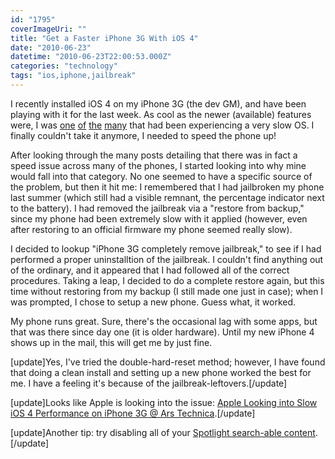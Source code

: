 ```yaml
---
id: "1795"
coverImageUri: ""
title: "Get a Faster iPhone 3G With iOS 4"
date: "2010-06-23"
datetime: "2010-06-23T22:00:53.000Z"
categories: "technology"
tags: "ios,iphone,jailbreak"
---
```


I recently installed iOS 4 on my iPhone 3G (the dev GM), and have been playing with it for the last week. As cool as the newer (available) features were, I was [one](http://www.flickr.com/photos/adriannier/4724180371/) [of](http://9to5mac.com/node/18378) [the](http://daringfireball.net/linked/2010/06/22/ios4-3g) [many](http://gizmodo.com/5569969/iphone-3g-owners-you-might-want-to-hold-off-on-ios4) that had been experiencing a very slow OS. I finally couldn't take it anymore, I needed to speed the phone up!

After looking through the many posts detailing that there was in fact a speed issue across many of the phones, I started looking into why mine would fall into that category. No one seemed to have a specific source of the problem, but then it hit me: I remembered that I had jailbroken my phone last summer (which still had a visible remnant, the percentage indicator next to the battery). I had removed the jailbreak via a "restore from backup," since my phone had been extremely slow with it applied (however, even after restoring to an official firmware my phone seemed really slow).

I decided to lookup "iPhone 3G completely remove jailbreak," to see if I had performed a proper uninstalltion of the jailbreak. I couldn't find anything out of the ordinary, and it appeared that I had followed all of the correct procedures. Taking a leap, I decided to do a complete restore again, but this time without restoring from my backup (I still made one just in case); when I was prompted, I chose to setup a new phone. Guess what, it worked.

My phone runs great. Sure, there's the occasional lag with some apps, but that was there since day one (it is older hardware). Until my new iPhone 4 shows up in the mail, this will get me by just fine.

\[update\]Yes, I've tried the double-hard-reset method; however, I have found that doing a clean install and setting up a new phone worked the best for me. I have a feeling it's because of the jailbreak-leftovers.\[/update\]

\[update\]Looks like Apple is looking into the issue: [Apple Looking into Slow iOS 4 Performance on iPhone 3G @ Ars Technica](http://arstechnica.com/apple/news/2010/07/apple-looking-into-slow-ios-4-performance-on-iphone-3g.ars).\[/update\]

\[update\]Another tip: try disabling all of your [Spotlight search-able content](http://gizmodo.com/comment/26683306).\[/update\]
